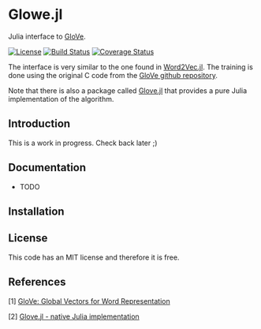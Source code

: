 # Glowe.jl

Julia interface to [GloVe](https://nlp.stanford.edu/projects/glove/).

[![License](http://img.shields.io/badge/license-MIT-brightgreen.svg?style=flat)](LICENSE.md)
[![Build Status](https://travis-ci.org/zgornel/Glowe.jl.svg?branch=master)](https://travis-ci.org/zgornel/Glowe.jl)
[![Coverage Status](https://coveralls.io/repos/github/zgornel/Glowe.jl/badge.svg?branch=master)](https://coveralls.io/github/zgornel/Glowe.jl?branch=master)

The interface is very similar to the one found in [Word2Vec.jl](https://github.com/JuliaText/Word2Vec.jl). The training is done using the original C code from the [GloVe github repository](https://github.com/stanfordnlp/GloVe).

Note that there is also a package called [Glove.jl](https://github.com/domluna/Glove.jl) that provides a pure Julia implementation of the algorithm.


## Introduction

This is a work in progress. Check back later ;)


## Documentation
- TODO


## Installation


## License

This code has an MIT license and therefore it is free.


## References

[1] [GloVe: Global Vectors for Word Representation](https://nlp.stanford.edu/projects/glove/)

[2] [Glove.jl - native Julia implementation](https://github.com/domluna/Glove.jl)
